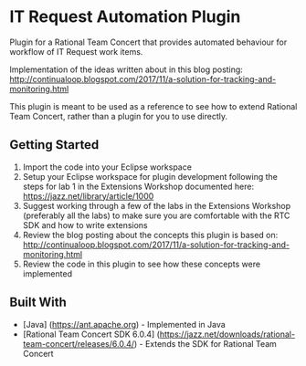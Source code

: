 # IT Request Automation Plugin

Plugin for a Rational Team Concert that provides automated behaviour for workflow of IT Request work items.

Implementation of the ideas written about in this blog posting: http://continualoop.blogspot.com/2017/11/a-solution-for-tracking-and-monitoring.html

This plugin is meant to be used as a reference to see how to extend Rational Team Concert, rather than a plugin for you to use directly.

## Getting Started

1. Import the code into your Eclipse workspace
2. Setup your Eclipse workspace for plugin development following the steps for lab 1 in the Extensions Workshop documented here: https://jazz.net/library/article/1000
3. Suggest working through a few of the labs in the Extensions Workshop (preferably all the labs) to make sure you are comfortable with the RTC SDK and how to write extensions
4. Review the blog posting about the concepts this plugin is based on: http://continualoop.blogspot.com/2017/11/a-solution-for-tracking-and-monitoring.html
4. Review the code in this plugin to see how these concepts were implemented

## Built With

* [Java]  (https://ant.apache.org) - Implemented in Java
* [Rational Team Concert SDK 6.0.4] (https://jazz.net/downloads/rational-team-concert/releases/6.0.4/) - Extends the SDK for Rational Team Concert